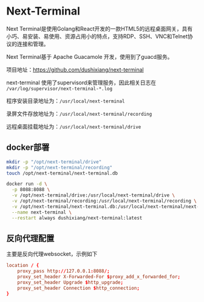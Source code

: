 # Next-Terminal

Next Terminal是使用Golang和React开发的一款HTML5的远程桌面网关，具有小巧、易安装、易使用、资源占用小的特点，支持RDP、SSH、VNC和Telnet协议的连接和管理。

Next Terminal基于 Apache Guacamole 开发，使用到了guacd服务。

项目地址：https://github.com/dushixiang/next-terminal

next-terminal 使用了supervisord来管理服务，因此相关日志在 `/var/log/supervisor/next-terminal-*.log`

程序安装目录地址为：`/usr/local/next-terminal`

录屏文件存放地址为：`/usr/local/next-terminal/recording`

远程桌面挂载地址为：`/usr/local/next-terminal/drive`

## docker部署

```bash
mkdir -p "/opt/next-terminal/drive"
mkdir -p "/opt/next-terminal/recording"
touch /opt/next-terminal/next-terminal.db

docker run -d \
  -p 8088:8088 \
  -v /opt/next-terminal/drive:/usr/local/next-terminal/drive \
  -v /opt/next-terminal/recording:/usr/local/next-terminal/recording \
  -v /opt/next-terminal/next-terminal.db:/usr/local/next-terminal/next-terminal.db \
  --name next-terminal \
  --restart always dushixiang/next-terminal:latest

```

## 反向代理配置

主要是反向代理websocket，示例如下

```conf
location / {
    proxy_pass http://127.0.0.1:8088/;
    proxy_set_header X-Forwarded-For $proxy_add_x_forwarded_for;
    proxy_set_header Upgrade $http_upgrade;
    proxy_set_header Connection $http_connection;
}
```